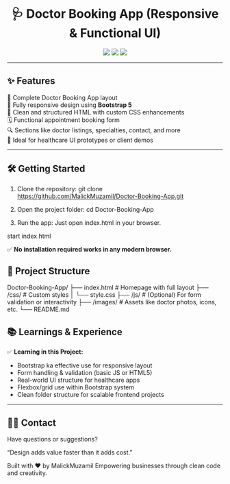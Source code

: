 
<h1 align="center">🩺 Doctor Booking App (Responsive & Functional UI)</h1>

<p align="center">
  <img src="https://img.shields.io/badge/Built%20With-Bootstrap%20%2B%20HTML%20%2B%20CSS-blueviolet?style=for-the-badge" />
  <img src="https://img.shields.io/badge/Responsive-Yes-brightgreen?style=for-the-badge" />
  <img src="https://img.shields.io/badge/Functional-Yes-success?style=for-the-badge" />
</p>

---

## ✨ Features

🏥 Complete Doctor Booking App layout  
📱 Fully responsive design using **Bootstrap 5**  
🧠 Clean and structured HTML with custom CSS enhancements  
🗓️ Functional appointment booking form  
🔍 Sections like doctor listings, specialties, contact, and more  
🎯 Ideal for healthcare UI prototypes or client demos

---

## 🛠️ Getting Started

1. Clone the repository:
git clone https://github.com/MalickMuzamil/Doctor-Booking-App.git

2. Open the project folder:
cd Doctor-Booking-App

3. Run the app:
Just open index.html in your browser.

start index.html


✅ **No installation required works in any modern browser.**

## 📁 Project Structure
Doctor-Booking-App/
├── index.html           # Homepage with full layout
├── /css/                # Custom styles
│   └── style.css
├── /js/                 # (Optional) For form validation or interactivity
├── /images/             # Assets like doctor photos, icons, etc.
└── README.md


## 📚 Learnings & Experience

✅ **Learning in this Project:**

- Bootstrap ka effective use for responsive layout
- Form handling & validation (basic JS or HTML5)
- Real-world UI structure for healthcare apps
- Flexbox/grid use within Bootstrap system
- Clean folder structure for scalable frontend projects

---

## 🧑‍💻 Contact

Have questions or suggestions? 
<!-- 📧 Email: malikmuzamil92110@example.com | 💼 LinkedIn: linkedin.com/in/malik-muzamil -->


“Design adds value faster than it adds cost.”

Built with ❤️ by MalickMuzamil Empowering businesses through clean code and creativity.
